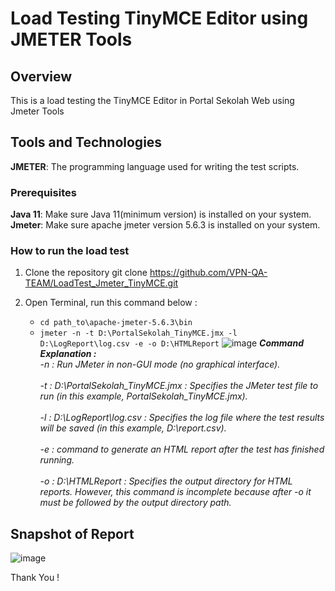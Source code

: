 # Load Testing TinyMCE Editor using JMETER Tools

## Overview
This is a load testing the TinyMCE Editor in Portal Sekolah Web using Jmeter Tools

## Tools and Technologies
**JMETER**: The programming language used for writing the test scripts.

### Prerequisites </br>
**Java 11**: Make sure Java 11(minimum version) is installed on your system.</br>
**Jmeter**: Make sure apache jmeter version 5.6.3 is installed on your system.</br>

### How to run the load test
1. Clone the repository
   git clone https://github.com/VPN-QA-TEAM/LoadTest_Jmeter_TinyMCE.git
   
2. Open Terminal, run this command below :  
   - ```cd path_to\apache-jmeter-5.6.3\bin```
   - ```jmeter -n -t D:\PortalSekolah_TinyMCE.jmx -l D:\LogReport\log.csv -e -o D:\HTMLReport```
   ![image](https://github.com/VPN-QA-TEAM/LoadTest_Jmeter_TinyMCE/assets/146044337/c77adb0c-d245-45d3-8372-1d6d824a6b57)
   **_Command Explanation :_**</br>
     _-n : Run JMeter in non-GUI mode (no graphical interface).</br></br>
     -t : D:\PortalSekolah_TinyMCE.jmx : Specifies the JMeter test file to run (in this example, PortalSekolah_TinyMCE.jmx).</br></br>
     -l : D:\LogReport\log.csv : Specifies the log file where the test results will be saved (in this example, D:\report.csv).</br></br>
     -e : command to generate an HTML report after the test has finished running.</br></br>
     -o : D:\HTMLReport : Specifies the output directory for HTML reports. However, this command is incomplete because after -o it must be followed by the output directory path.</br>_

## Snapshot of Report
![image](https://github.com/VPN-QA-TEAM/LoadTest_Jmeter_TinyMCE/assets/146044337/2eec33bd-b48d-4c3a-82e2-354435b8030e)


Thank You !


